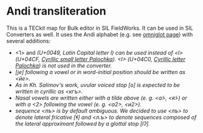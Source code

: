 # Andi transliteration
This is a TECkit map for Bulk editor in SIL FieldWorks. It can be used in SIL Converters as well. It uses the Andi alphabet (e.g. see [omniglot page](http://www.omniglot.com/writing/andi.htm)) with several additions:

* <1> and <I> (U+0049, Latin Capital letter I) can be used instead of <ӏ> (U+04CF, [ Cyrillic small letter Palochka](https://en.wikipedia.org/wiki/Palochka)). <Ӏ> (U+04C0, [Cyrillic letter Palochka](https://en.wikipedia.org/wiki/Palochka)) is not used in the converter.
* [je] following a vowel or in word-initial position should be written as <йе>.
* As in Kh. Salimov's work, uvular voiced stop [ɢ] is expected to be written in cyrillic as <кгъ>.
* Nasal vowels are written either with a tilde above (e. g. <а̃>, <я̃>) or with a <2> following the vowel (e. g. <а2>, <и2>).
* sequence <лъ>  is by default ambiguous. We decided to use <лъ> to denote lateral fricative [ɬ] and <л.ъ> to denote sequences composed of the lateral approximant followed by a glottal stop [lʔ].
